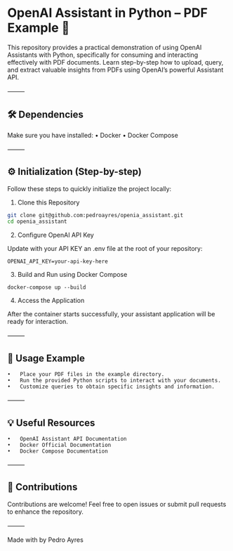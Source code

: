 # OpenAI Assistant in Python – PDF Example 🚀

This repository provides a practical demonstration of using OpenAI Assistants with Python, specifically for consuming and interacting effectively with PDF documents. Learn step-by-step how to upload, query, and extract valuable insights from PDFs using OpenAI’s powerful Assistant API.

⸻

## 🛠 Dependencies

Make sure you have installed:
	•	Docker
	•	Docker Compose

⸻

## ⚙️ Initialization (Step-by-step)

Follow these steps to quickly initialize the project locally:

1. Clone this Repository

```sh
git clone git@github.com:pedroayres/openia_assistant.git
cd openia_assistant
```

2. Configure OpenAI API Key

Update with your API KEY an .env file at the root of your repository:

```OPENAI_API_KEY=your-api-key-here```

3. Build and Run using Docker Compose

```docker-compose up --build```

4. Access the Application

After the container starts successfully, your assistant application will be ready for interaction.

⸻

## 📑 Usage Example
	•	Place your PDF files in the example directory.
	•	Run the provided Python scripts to interact with your documents.
	•	Customize queries to obtain specific insights and information.

⸻

## 💡 Useful Resources
	•	OpenAI Assistant API Documentation
	•	Docker Official Documentation
	•	Docker Compose Documentation

⸻

## 🤝 Contributions

Contributions are welcome! Feel free to open issues or submit pull requests to enhance the repository.

⸻

Made with by Pedro Ayres


